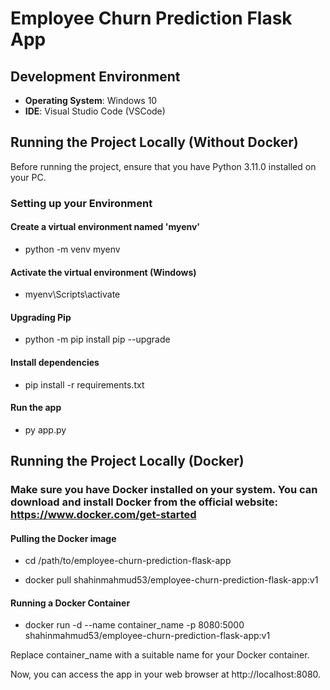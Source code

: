 # Employee Churn Prediction Flask App

## Development Environment

- **Operating System**: Windows 10
- **IDE**: Visual Studio Code (VSCode)

## Running the Project Locally (Without Docker)

Before running the project, ensure that you have Python 3.11.0 installed on your PC.

### Setting up your Environment

#### Create a virtual environment named 'myenv'

* python -m venv myenv 

#### Activate the virtual environment (Windows)

* myenv\Scripts\activate 

#### Upgrading Pip

* python -m pip install pip --upgrade 

#### Install dependencies

* pip install -r requirements.txt 

#### Run the app

* py app.py 


## Running the Project Locally (Docker)

### Make sure you have Docker installed on your system. You can download and install Docker from the official website: https://www.docker.com/get-started

#### Pulling the Docker image

* cd /path/to/employee-churn-prediction-flask-app 

* docker pull shahinmahmud53/employee-churn-prediction-flask-app:v1 

#### Running a Docker Container
            
* docker run -d --name container_name -p 8080:5000 shahinmahmud53/employee-churn-prediction-flask-app:v1 

Replace container_name with a suitable name for your Docker container.

Now, you can access the app in your web browser at http://localhost:8080.